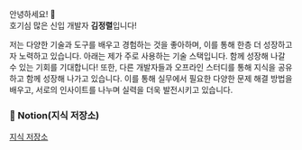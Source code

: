 안녕하세요! 👋  
호기심 많은 신입 개발자 **김정렬**입니다!

저는 다양한 기술과 도구를 배우고 경험하는 것을 좋아하며, 이를 통해 한층 더 성장하고자 노력하고 있습니다. 아래는 제가 주로 사용하는 기술 스택입니다. 함께 성장해 나갈 수 있는 기회를 기대합니다!
또한, 다른 개발자들과 오프라인 스터디를 통해 지식을 공유하고 함께 성장해 나가고 있습니다. 이를 통해 실무에서 필요한 다양한 문제 해결 방법을 배우고, 서로의 인사이트를 나누며 실력을 더욱 발전시키고 있습니다.


### 📒 Notion(지식 저장소)
[지식 저장소](https://eastern-orchid-c48.notion.site/fb41cf93cf5a4202831d72ff5c55e993?pvs=4)  
